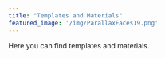 ```yaml
---
title: "Templates and Materials"
featured_image: '/img/ParallaxFaces19.png'
---
```

Here you can find templates and materials.

